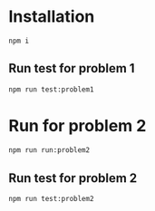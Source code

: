 # Installation

```
npm i
```

## Run test for problem 1

```sh
npm run test:problem1
```

# Run for problem 2

```sh
npm run run:problem2
```


## Run test for problem 2

```sh
npm run test:problem2
```
